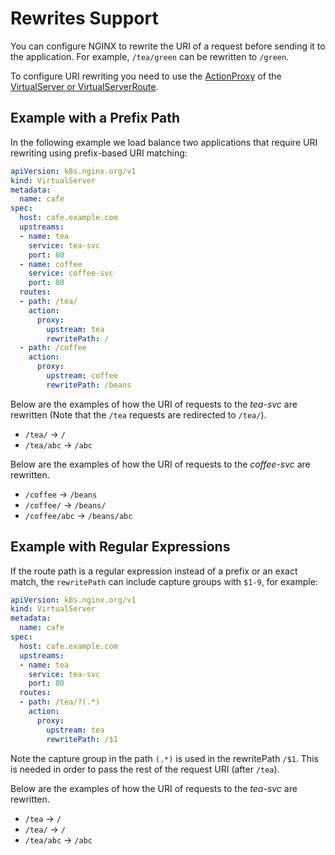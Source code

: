 # Rewrites Support

You can configure NGINX to rewrite the URI of a request before sending it to the application. For example, `/tea/green`
can be rewritten to `/green`.

To configure URI rewriting you need to use the
[ActionProxy](https://docs.nginx.com/nginx-ingress-controller/configuration/virtualserver-and-virtualserverroute-resources/#action-proxy)
of the [VirtualServer or
VirtualServerRoute](https://docs.nginx.com/nginx-ingress-controller/configuration/virtualserver-and-virtualserverroute-resources/).

## Example with a Prefix Path

In the following example we load balance two applications that require URI rewriting using prefix-based URI matching:

```yaml
apiVersion: k8s.nginx.org/v1
kind: VirtualServer
metadata:
  name: cafe
spec:
  host: cafe.example.com
  upstreams:
  - name: tea
    service: tea-svc
    port: 80
  - name: coffee
    service: coffee-svc
    port: 80
  routes:
  - path: /tea/
    action:
      proxy:
        upstream: tea
        rewritePath: /
  - path: /coffee
    action:
      proxy:
        upstream: coffee
        rewritePath: /beans
```

Below are the examples of how the URI of requests to the *tea-svc* are rewritten (Note that the `/tea` requests are
redirected to `/tea/`).

- `/tea/` -> `/`
- `/tea/abc` -> `/abc`

Below are the examples of how the URI of requests to the *coffee-svc* are rewritten.

- `/coffee` -> `/beans`
- `/coffee/` -> `/beans/`
- `/coffee/abc` -> `/beans/abc`

## Example with Regular Expressions

If the route path is a regular expression instead of a prefix or an exact match, the `rewritePath` can include capture
groups with `$1-9`, for example:

```yaml
apiVersion: k8s.nginx.org/v1
kind: VirtualServer
metadata:
  name: cafe
spec:
  host: cafe.example.com
  upstreams:
  - name: tea
    service: tea-svc
    port: 80
  routes:
  - path: /tea/?(.*)
    action:
      proxy:
        upstream: tea
        rewritePath: /$1
```

Note the capture group in the path `(.*)` is used in the rewritePath `/$1`. This is needed in order to pass the rest of
the request URI (after `/tea`).

Below are the examples of how the URI of requests to the *tea-svc* are rewritten.

- `/tea` -> `/`
- `/tea/` -> `/`
- `/tea/abc` -> `/abc`
